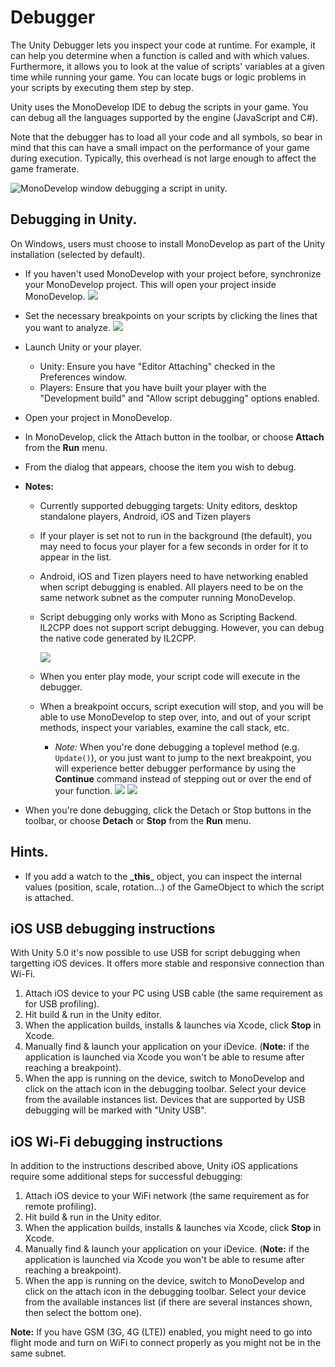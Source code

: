 Debugger
========


The Unity Debugger lets you inspect your code at runtime. For example, it can help you determine when a function is called and with which values. Furthermore, it allows you to look at the value of scripts' variables at a given time while running your game. You can locate bugs or logic problems in your scripts by executing them step by step.

Unity uses the MonoDevelop IDE to debug the scripts in your game. You can debug all the languages supported by the engine (JavaScript and C#).

Note that the debugger has to load all your code and all symbols, so bear in mind that this can have a small impact on the performance of your game during execution. Typically, this overhead is not large enough to affect the game framerate.



![MonoDevelop window debugging a script in unity.](../uploads/Main/DebuggerWindow.jpg) 



Debugging in Unity.
-------------------

On Windows, users must choose to install MonoDevelop as part of the Unity installation (selected by default).


* If you haven't used MonoDevelop with your project before, synchronize your MonoDevelop project. This will open your project inside MonoDevelop.
      ![](../uploads/Main/MonoDevelopSync.png)



* Set the necessary breakpoints on your scripts by clicking the lines that you want to analyze.
      ![](../uploads/Main/MonoDevelopSetBreakPoints.jpg)




* Launch Unity or your player.
    * Unity: Ensure you have "Editor Attaching" checked in the Preferences window.
    * Players: Ensure that you have built your player with the "Development build" and "Allow script debugging" options enabled.


* Open your project in MonoDevelop.
* In MonoDevelop, click the Attach button in the toolbar, or choose **Attach** from the **Run** menu.
* From the dialog that appears, choose the item you wish to debug.
* **Notes:**
    * Currently supported debugging targets: Unity editors, desktop standalone players, Android, iOS and Tizen players
    * If your player is set not to run in the background (the default), you may need to focus your player for a few seconds in order for it to appear in the list.
    * Android, iOS and Tizen players need to have networking enabled when script debugging is enabled. All players need to be on the same network subnet as the computer running MonoDevelop.
    * Script debugging only works with Mono as Scripting Backend. IL2CPP does not support script debugging. However, you can debug the native code generated by IL2CPP. 


      ![](../uploads/Main/MonoDevelopAttach.png)







    * When you enter play mode, your script code will execute in the debugger.
    * When a breakpoint occurs, script execution will stop, and you will be able to use MonoDevelop to step over, into, and out of your script methods, inspect your variables, examine the call stack, etc.
        * _Note:_ When you're done debugging a toplevel method (e.g. `Update()`), or you just want to jump to the next breakpoint, you will experience better debugger performance by using the **Continue** command instead of stepping out or over the end of your function.
      ![](../uploads/Main/MonoDevelopUnityDebugging.jpg)
      ![](../uploads/Main/MonoDevelopDebugView.jpg)




* When you're done debugging, click the Detach or Stop buttons in the toolbar, or choose **Detach** or **Stop** from the **Run** menu.

Hints.
------


* If you add a watch to the **_this**_ object, you can inspect the internal values (position, scale, rotation...) of the GameObject to which the script is attached.


iOS USB debugging instructions
------------------------------

With Unity 5.0 it's now possible to use USB for script debugging when targetting iOS devices. It offers more stable and responsive connection than Wi-Fi.

1. Attach iOS device to your PC using USB cable (the same requirement as for USB profiling).
1. Hit build & run in the Unity editor.
1. When the application builds, installs & launches via Xcode, click __Stop__ in Xcode.
1. Manually find & launch your application on your iDevice. (**Note:** if the application is launched via Xcode you won't be able to resume after reaching a breakpoint).
1. When the app is running on the device, switch to MonoDevelop and click on the attach icon in the debugging toolbar. Select your device from the available instances list. Devices that are supported by USB debugging will be marked with "Unity USB".


iOS Wi-Fi debugging instructions
--------------------------------

In addition to the instructions described above, Unity iOS applications require some additional steps for successful debugging:

1. Attach iOS device to your WiFi network (the same requirement as for remote profiling).
1. Hit build & run in the Unity editor.
1. When the application builds, installs & launches via Xcode, click __Stop__ in Xcode.
1. Manually find & launch your application on your iDevice. (**Note:** if the application is launched via Xcode you won't be able to resume after reaching a breakpoint).
1. When the app is running on the device, switch to MonoDevelop and click on the attach icon in the debugging toolbar. Select your device from the available instances list (if there are several instances shown, then select the bottom one). 

**Note:** If you have GSM (3G, 4G (LTE)) enabled, you might need to go into flight mode and turn on WiFi to connect properly as you might not be in the same subnet.


